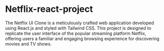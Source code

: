 # Netflix-react-project
The Netflix UI Clone is a meticulously crafted web application developed using React.js and styled with Tailwind CSS. This project is designed to replicate the user interface of the popular streaming platform Netflix, offering users a familiar and engaging browsing experience for discovering movies and TV shows.
